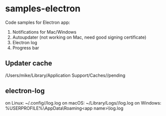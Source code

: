 # samples-electron

Code samples for Electron app:

1. Notifications for Mac/Windows
2. Autoupdater (not working on Mac, need good signing certificate)
3. Electron log
4. Progress bar

## Updater cache

/Users/mike/Library/Application Support/Caches/<app name>/pending

## electron-log

on Linux: ~/.config/<app name>/log.log
on macOS: ~/Library/Logs/<app name>/log.log
on Windows: %USERPROFILE%\AppData\Roaming\<app name>\log.log
